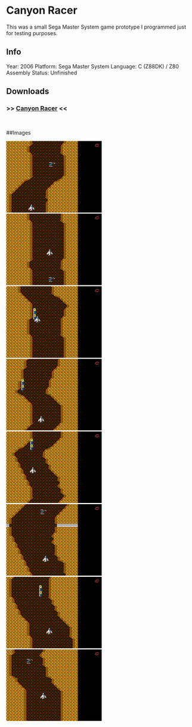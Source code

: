 # Canyon Racer

This was a small Sega Master System game prototype I programmed just for testing purposes.

## Info
Year: 2006
Platform: Sega Master System
Language: C (Z88DK) / Z80 Assembly
Status: Unfinished

## Downloads
### >> [Canyon Racer](/downloads/CanyonRacer-SMS-0.01alpha.zip "Download Canyon Racer") <<
<br>

##Images

<div class="ContentFlow">
	<div class="flow">
		<img class="item" src="/canyon-racer-sms/racer-01.png" />
		<img class="item" src="/canyon-racer-sms/racer-02.png" />
		<img class="item" src="/canyon-racer-sms/racer-03.png" />
		<img class="item" src="/canyon-racer-sms/racer-04.png" />
		<img class="item" src="/canyon-racer-sms/racer-05.png" />
		<img class="item" src="/canyon-racer-sms/racer-06.png" />
		<img class="item" src="/canyon-racer-sms/racer-07.png" />
		<img class="item" src="/canyon-racer-sms/racer-08.png" />
	</div>
</div>
